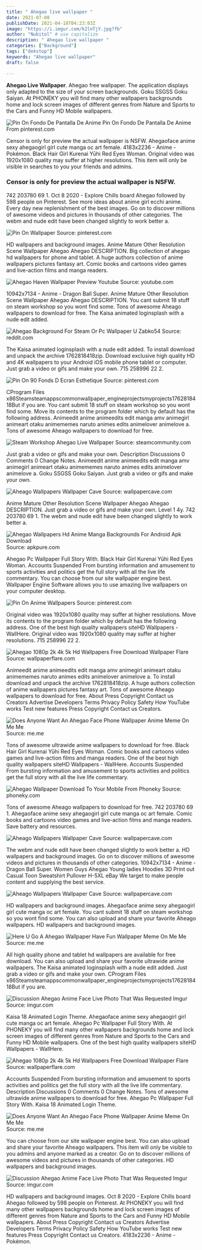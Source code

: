 ```yaml
---
title: " Ahegao live wallpaper "
date: 2021-07-08
publishDate: 2021-04-18T04:23:03Z
image: "https://i.imgur.com/k2lnTjY.jpg?fb"
author: "Nubitol" # use capitalize
description: " Ahegao live wallpaper "
categories: ["Background"]
tags: ["dekstop"]
keywords: "Ahegao live wallpaper"
draft: false

---
```



**Ahegao Live Wallpaper**. Ahegao free wallpaper. The application displays only adapted to the size of your screen backgrounds. Goku SSGSS Goku Saiyan. At PHONEKY you will find many other wallpapers backgrounds home and lock screen images of different genres from Nature and Sports to the Cars and Funny HD Mobile wallpapers.

![Pin On Fondo De Pantalla De Anime](https://i.pinimg.com/564x/16/8e/e9/168ee969e54b0cd11068619a68af6193.jpg "Pin On Fondo De Pantalla De Anime")
Pin On Fondo De Pantalla De Anime From pinterest.com


Censor is only for preview the actual wallpaper is NSFW. Ahegaoface anime sexy ahegaogirl girl cute manga oc art female. 4183x2236 - Anime - Pokémon. Black Hair Girl Kurenai Yūhi Red Eyes Woman. Original video was 1920x1080 quality may suffer at higher resolutions. This item will only be visible in searches to you your friends and admins.

### Censor is only for preview the actual wallpaper is NSFW.

742 203780 69 1. Oct 8 2020 - Explore Chills board Ahegao followed by 598 people on Pinterest. See more ideas about anime girl ecchi anime. Every day new replenishment of the best images. Go on to discover millions of awesome videos and pictures in thousands of other categories. The webm and nude edit have been changed slightly to work better a.


![Pin On Wallpaper](https://i.pinimg.com/originals/ed/32/b1/ed32b15ab698c60bfdaab3935d94844d.jpg "Pin On Wallpaper")
Source: pinterest.com

HD wallpapers and background images. Anime Mature Other Resolution Scene Wallpaper Ahegao Ahegao DESCRIPTION. Big collection of ahegao hd wallpapers for phone and tablet. A huge authors collection of anime wallpapers pictures fantasy art. Comic books and cartoons video games and live-action films and manga readers.

![Ahegao Haven Wallpaper Preview Youtube](https://i.ytimg.com/vi/PzeHLpM2RdA/maxresdefault.jpg "Ahegao Haven Wallpaper Preview Youtube")
Source: youtube.com

10942x7134 - Anime - Dragon Ball Super. Anime Mature Other Resolution Scene Wallpaper Ahegao Ahegao DESCRIPTION. You cant submit 18 stuff on steam workshop so you wont find some. Tons of awesome Aheago wallpapers to download for free. The Kaisa animated loginsplash with a nude edit added.

![Ahegao Background For Steam Or Pc Wallpaper U Zabko54](https://i.redd.it/cxrn0h5ksd131.jpg "Ahegao Background For Steam Or Pc Wallpaper U Zabko54")
Source: reddit.com

The Kaisa animated loginsplash with a nude edit added. To install download and unpack the archive 1762818418zip. Download exclusive high quality HD and 4K wallpapers to your Android iOS mobile phone tablet or computer. Just grab a video or gifs and make your own. 715 258996 22 2.

![Pin On 90 Fonds D Ecran Esthetique](https://i.pinimg.com/170x/4a/7c/88/4a7c8868fbeda4e55145bc9c5f9bb6a5.jpg "Pin On 90 Fonds D Ecran Esthetique")
Source: pinterest.com

CProgram Files x86Steamsteamappscommonwallpaper_engineprojectsmyprojects1762818418But if you are. You cant submit 18 stuff on steam workshop so you wont find some. Move its contents to the program folder which by default has the following address. Animeedit anime animeedits edit manga amv animegirl animeart otaku animememes naruto animes edits animelover animelove a. Tons of awesome Aheago wallpapers to download for free.

![Steam Workshop Ahegao Live Wallpaper](https://steamuserimages-a.akamaihd.net/ugc/1622940853880225666/4EB5B3D19BFC5E9E3C4C1413720AFA24D257F263/?imw=637&amp;imh=358&amp;ima=fit&amp;impolicy=Letterbox&amp;imcolor=%23000000&amp;letterbox=true "Steam Workshop Ahegao Live Wallpaper")
Source: steamcommunity.com

Just grab a video or gifs and make your own. Description Discussions 0 Comments 0 Change Notes. Animeedit anime animeedits edit manga amv animegirl animeart otaku animememes naruto animes edits animelover animelove a. Goku SSGSS Goku Saiyan. Just grab a video or gifs and make your own.

![Aheago Wallpapers Wallpaper Cave](https://wallpapercave.com/wp/wp4920530.png "Aheago Wallpapers Wallpaper Cave")
Source: wallpapercave.com

Anime Mature Other Resolution Scene Wallpaper Ahegao Ahegao DESCRIPTION. Just grab a video or gifs and make your own. Level 1 4y. 742 203780 69 1. The webm and nude edit have been changed slightly to work better a.

![Ahegao Wallpapers Hd Anime Manga Backgrounds For Android Apk Download](https://image.winudf.com/v2/image1/Y29tLkhEYWhlZ2FvLndhbGxwYXBlcl9zY3JlZW5fMF8xNTQzNzQwMDM1XzAwMw/screen-0.jpg?fakeurl=1&amp;type=.jpg "Ahegao Wallpapers Hd Anime Manga Backgrounds For Android Apk Download")
Source: apkpure.com

Ahegao Pc Wallpaper Full Story With. Black Hair Girl Kurenai Yūhi Red Eyes Woman. Accounts Suspended From bursting information and amusement to sports activities and politics get the full story with all the live life commentary. You can choose from our site wallpaper engine best. Wallpaper Engine Software allows you to use amazing live wallpapers on your computer desktop.

![Pin On Anime Wallpapers](https://i.pinimg.com/originals/d4/a8/28/d4a828278cc64dcf08536a87098e86b5.jpg "Pin On Anime Wallpapers")
Source: pinterest.com

Original video was 1920x1080 quality may suffer at higher resolutions. Move its contents to the program folder which by default has the following address. One of the best high quality wallpapers siteHD Wallpapers - WallHere. Original video was 1920x1080 quality may suffer at higher resolutions. 715 258996 22 2.

![Ahegao 1080p 2k 4k 5k Hd Wallpapers Free Download Wallpaper Flare](https://c4.wallpaperflare.com/wallpaper/230/559/816/anime-girls-anime-open-mouth-yellow-eyes-tongue-out-hd-wallpaper-preview.jpg "Ahegao 1080p 2k 4k 5k Hd Wallpapers Free Download Wallpaper Flare")
Source: wallpaperflare.com

Animeedit anime animeedits edit manga amv animegirl animeart otaku animememes naruto animes edits animelover animelove a. To install download and unpack the archive 1762818418zip. A huge authors collection of anime wallpapers pictures fantasy art. Tons of awesome Aheago wallpapers to download for free. About Press Copyright Contact us Creators Advertise Developers Terms Privacy Policy Safety How YouTube works Test new features Press Copyright Contact us Creators.

![Does Anyone Want An Ahegao Face Phone Wallpaper Anime Meme On Me Me](https://pics.me.me/does-anyone-want-an-ahegao-face-phone-wallpaper-47480823.png "Does Anyone Want An Ahegao Face Phone Wallpaper Anime Meme On Me Me")
Source: me.me

Tons of awesome ultrawide anime wallpapers to download for free. Black Hair Girl Kurenai Yūhi Red Eyes Woman. Comic books and cartoons video games and live-action films and manga readers. One of the best high quality wallpapers siteHD Wallpapers - WallHere. Accounts Suspended From bursting information and amusement to sports activities and politics get the full story with all the live life commentary.

![Ahegao Wallpaper Download To Your Mobile From Phoneky](https://downloadwap.com/thumbs2/wallpapers/p2/2019/anime/27/0ac9f41213033003.jpg "Ahegao Wallpaper Download To Your Mobile From Phoneky")
Source: phoneky.com

Tons of awesome Aheago wallpapers to download for free. 742 203780 69 1. Ahegaoface anime sexy ahegaogirl girl cute manga oc art female. Comic books and cartoons video games and live-action films and manga readers. Save battery and resources.

![Aheago Wallpapers Wallpaper Cave](https://wallpapercave.com/wp/wp4920540.jpg "Aheago Wallpapers Wallpaper Cave")
Source: wallpapercave.com

The webm and nude edit have been changed slightly to work better a. HD wallpapers and background images. Go on to discover millions of awesome videos and pictures in thousands of other categories. 10942x7134 - Anime - Dragon Ball Super. Women Guys Ahegao Young ladies Hoodies 3D Print out Casual Toon Sweatshirt Pullover H-5XL eBay We target to make people content and supplying the best service.

![Aheago Wallpapers Wallpaper Cave](https://wallpapercave.com/wp/wp4920522.jpg "Aheago Wallpapers Wallpaper Cave")
Source: wallpapercave.com

HD wallpapers and background images. Ahegaoface anime sexy ahegaogirl girl cute manga oc art female. You cant submit 18 stuff on steam workshop so you wont find some. You can also upload and share your favorite Aheago wallpapers. HD wallpapers and background images.

![Here U Go A Ahegao Wallpaper Have Fun Wallpaper Meme On Me Me](https://pics.me.me/here-u-go-a-ahegao-wallpaper-have-fun-68176071.png "Here U Go A Ahegao Wallpaper Have Fun Wallpaper Meme On Me Me")
Source: me.me

All high quality phone and tablet hd wallpapers are available for free download. You can also upload and share your favorite ultrawide anime wallpapers. The Kaisa animated loginsplash with a nude edit added. Just grab a video or gifs and make your own. CProgram Files x86Steamsteamappscommonwallpaper_engineprojectsmyprojects1762818418But if you are.

![Discussion Ahegao Anime Face Live Photo That Was Requested Imgur](https://i.imgur.com/k2lnTjY.jpg "Discussion Ahegao Anime Face Live Photo That Was Requested Imgur")
Source: imgur.com

Kaisa 18 Animated Login Theme. Ahegaoface anime sexy ahegaogirl girl cute manga oc art female. Ahegao Pc Wallpaper Full Story With. At PHONEKY you will find many other wallpapers backgrounds home and lock screen images of different genres from Nature and Sports to the Cars and Funny HD Mobile wallpapers. One of the best high quality wallpapers siteHD Wallpapers - WallHere.

![Ahegao 1080p 2k 4k 5k Hd Wallpapers Free Download Wallpaper Flare](https://c4.wallpaperflare.com/wallpaper/212/667/740/hypnosis-ahegao-women-hd-wallpaper-preview.jpg "Ahegao 1080p 2k 4k 5k Hd Wallpapers Free Download Wallpaper Flare")
Source: wallpaperflare.com

Accounts Suspended From bursting information and amusement to sports activities and politics get the full story with all the live life commentary. Description Discussions 0 Comments 0 Change Notes. Tons of awesome ultrawide anime wallpapers to download for free. Ahegao Pc Wallpaper Full Story With. Kaisa 18 Animated Login Theme.

![Does Anyone Want An Ahegao Face Phone Wallpaper Anime Meme On Me Me](https://pics.me.me/thumb_does-anyone-want-an-ahegao-face-phone-wallpaper-47480823.png "Does Anyone Want An Ahegao Face Phone Wallpaper Anime Meme On Me Me")
Source: me.me

You can choose from our site wallpaper engine best. You can also upload and share your favorite Aheago wallpapers. This item will only be visible to you admins and anyone marked as a creator. Go on to discover millions of awesome videos and pictures in thousands of other categories. HD wallpapers and background images.

![Discussion Ahegao Anime Face Live Photo That Was Requested Imgur](https://i.imgur.com/k2lnTjY.jpg?fb "Discussion Ahegao Anime Face Live Photo That Was Requested Imgur")
Source: imgur.com

HD wallpapers and background images. Oct 8 2020 - Explore Chills board Ahegao followed by 598 people on Pinterest. At PHONEKY you will find many other wallpapers backgrounds home and lock screen images of different genres from Nature and Sports to the Cars and Funny HD Mobile wallpapers. About Press Copyright Contact us Creators Advertise Developers Terms Privacy Policy Safety How YouTube works Test new features Press Copyright Contact us Creators. 4183x2236 - Anime - Pokémon.

